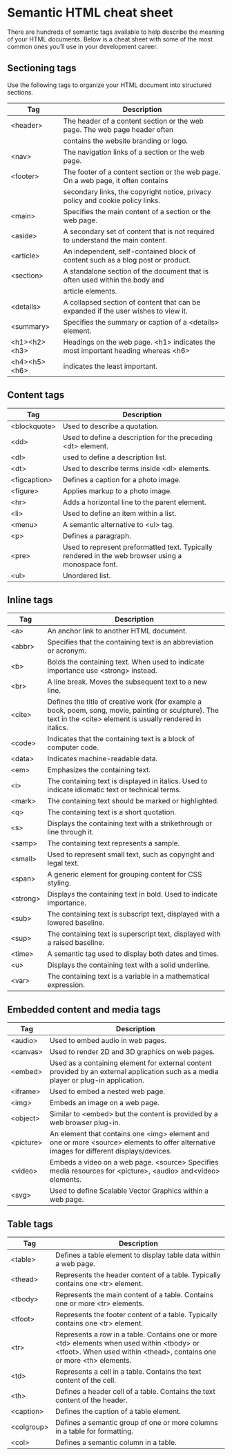 <h1>Semantic HTML cheat sheet</h1>

There are hundreds of semantic tags available to help describe the meaning of your HTML documents. Below is a cheat sheet with some of the most common ones you’ll use in your development career. 

<h2>Sectioning tags</h2>
<p>Use the following tags to organize your HTML document into structured sections.</p>

| Tag          | Description |
|--------------|-----------------------------------------------------------------------------------|
| &lt;header&gt;     | The header of a content section or the web page. The web page header often        |
|              | contains the website branding or logo.                                            |
| &lt;nav&gt;        | The navigation links of a section or the web page.                                |
| &lt;footer&gt;     | The footer of a content section or the web page. On a web page, it often contains |
|              | secondary links, the copyright notice, privacy policy and cookie policy links.    |
| &lt;main&gt;       | Specifies the main content of a section or the web page.                          |
| &lt;aside&gt;      | A secondary set of content that is not required to understand the main content.   |
| &lt;article&gt;    | An independent, self-contained block of content such as a blog post or product.   |
| &lt;section&gt;    | A standalone section of the document that is often used within the body and       |
|              | article elements.                                                                 |
| &lt;details&gt;    | A collapsed section of content that can be expanded if the user wishes to view it.|
| &lt;summary&gt;    | Specifies the summary or caption of a &lt;details&gt; element.                          |
| &lt;h1&gt;&lt;h2&gt;&lt;h3&gt; | Headings on the web page. &lt;h1&gt; indicates the most important heading whereas &lt;h6&gt;  |
| &lt;h4&gt;&lt;h5&gt;&lt;h6&gt; | indicates the least important.                                                   |

<h2>Content tags</h2>

| Tag      | Description |
|--------------|-----------------------------------------------------------------------------------|
| &lt;blockquote&gt; | Used to describe a quotation. | 
| &lt;dd&gt; | Used to define a description for the preceding &lt;dt&gt; element. |
| &lt;dl&gt; | used to define a description list. |
| &lt;dt&gt; | Used to describe terms inside &lt;dl&gt; elements. |
| &lt;figcaption&gt; | Defines a caption for a photo image. |
| &lt;figure&gt; | Applies markup to a photo image. |
| &lt;hr&gt; | Adds a horizontal line to the parent element. |
| &lt;li&gt; | Used to define an item within a list. |
| &lt;menu&gt; | A semantic alternative to &lt;ul&gt; tag. | &lt;ol&gt; Defines an ordered list. |
| &lt;p&gt; | Defines a paragraph. |
| &lt;pre&gt; | Used to represent preformatted text. Typically rendered in the web browser using a monospace font. |
| &lt;ul&gt; | Unordered list. |

<h2>Inline tags</h2>

| Tag      | Description |
|--------------|-----------------------------------------------------------------------------------|
| &lt;a&gt;  | An anchor link to another HTML document.  |
| &lt;abbr&gt; | Specifies that the containing text is an abbreviation or acronym. |
| &lt;b&gt; | Bolds the containing text. When used to indicate importance use &lt;strong&gt; instead. |
| &lt;br&gt; | A line break. Moves the subsequent text to a new line. |
| &lt;cite&gt; | Defines the title of creative work (for example a book, poem, song, movie, painting or sculpture). The text in the &lt;cite&gt; element is usually rendered in italics.  |
| &lt;code&gt; | Indicates that the containing text is a block of computer code. |
| &lt;data&gt; | Indicates machine-readable data. |
| &lt;em&gt; | Emphasizes the containing text. |
| &lt;i&gt; | The containing text is displayed in italics. Used to indicate idiomatic text or technical terms.  |
| &lt;mark&gt; | The containing text should be marked or highlighted.  |
| &lt;q&gt; | The containing text is a short quotation. |
| &lt;s&gt; | Displays the containing text with a strikethrough or line through it.  |
| &lt;samp&gt; | The containing text represents a sample.  |
| &lt;small&gt; | Used to represent small text, such as copyright and legal text.  |
| &lt;span&gt; | A generic element for grouping content for CSS styling.  |
| &lt;strong&gt; | Displays the containing text in bold. Used to indicate importance.  |
| &lt;sub&gt; | The containing text is subscript text, displayed with a lowered baseline.  |
| &lt;sup&gt; | The containing text is superscript text, displayed with a raised baseline.  |
| &lt;time&gt; | A semantic tag used to display both dates and times.  |
| &lt;u&gt; | Displays the containing text with a solid underline.  |
| &lt;var&gt; | The containing text is a variable in a mathematical expression. |

<h2>Embedded content and media tags</h2>

| Tag      | Description |
|--------------|-----------------------------------------------------------------------------------|
| &lt;audio&gt; | Used to embed audio in web pages.  |
| &lt;canvas&gt; | Used to render 2D and 3D graphics on web pages.  |
| &lt;embed&gt; | Used as a containing element for external content provided by an external application such as a media player or plug-in application.  |
| &lt;iframe&gt; | Used to embed a nested web page.  |
| &lt;img&gt; | Embeds an image on a web page.  |
| &lt;object&gt; | Similar to &lt;embed&gt; but the content is provided by a web browser plug-in.  |
| &lt;picture&gt; | An element that contains one &lt;img&gt; element and one or more &lt;source&gt; elements to offer alternative images for different displays/devices.  |
| &lt;video&gt; | Embeds a video on a web page. &lt;source&gt; Specifies media resources for &lt;picture&gt;, &lt;audio&gt; and&lt;video&gt; elements.  |
| &lt;svg&gt; | Used to define Scalable Vector Graphics within a web page. |

<h2>Table tags</h2>

| Tag      | Description |
|--------------|-----------------------------------------------------------------------------------|
| &lt;table&gt;  | Defines a table element to display table data within a web page.  |
| &lt;thead&gt; | Represents the header content of a table. Typically contains one &lt;tr&gt; element. |
| &lt;tbody&gt; | Represents the main content of a table. Contains one or more &lt;tr&gt; elements.  |
| &lt;tfoot&gt; | Represents the footer content of a table. Typically contains one &lt;tr&gt; element.  |
| &lt;tr&gt; | Represents a row in a table. Contains one or more &lt;td&gt; elements when used within &lt;tbody&gt; or &lt;tfoot&gt;. When used within &lt;thead&gt;, contains one or more &lt;th&gt; elements. |
| &lt;td&gt; | Represents a cell in a table. Contains the text content of the cell.  |
| &lt;th&gt; | Defines a header cell of a table. Contains the text content of the header.  |
| &lt;caption&gt; | Defines the caption of a table element.  |
| &lt;colgroup&gt; | Defines a semantic group of one or more columns in a table for formatting.  |
| &lt;col&gt; | Defines a semantic column in a table. |

